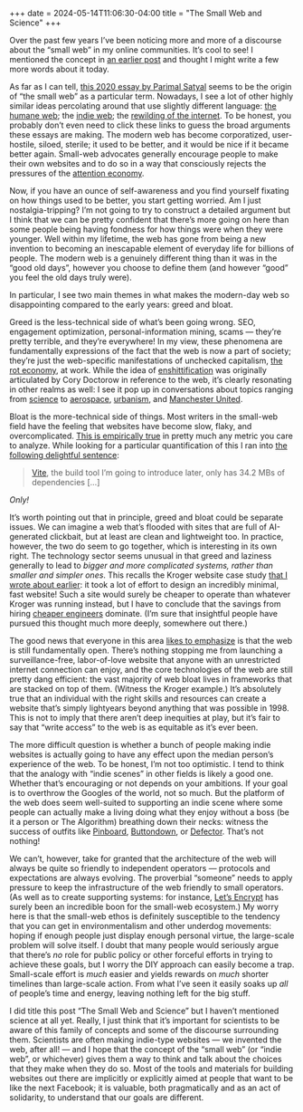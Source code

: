 +++
date = 2024-05-14T11:06:30-04:00
title = "The Small Web and Science"
+++

Over the past few years I’ve been noticing more and more of a discourse about
the “small web” in my online communities. It’s cool to see! I mentioned the
concept in [an earlier post](@/2023/newsletter.md) and thought I might write a
few more words about it today.

<!-- more -->

As far as I can tell, [this 2020 essay by Parimal Satyal][1] seems to be the
origin of “the small web” as a particular term. Nowadays, I see a lot of other
highly similar ideas percolating around that use slightly different language:
[the humane web][2]; the [indie web][3]; the [rewilding of the internet][4]. To
be honest, you probably don’t even need to click these links to guess the broad
arguments these essays are making. The modern web has become corporatized,
user-hostile, siloed, sterile; it used to be better, and it would be nice if it
became better again. Small-web advocates generally encourage people to make
their own websites and to do so in a way that consciously rejects the
pressures of the [attention economy][ae].

[1]: https://neustadt.fr/essays/the-small-web/
[2]: https://humanewebmanifesto.com/
[3]: https://indieweb.org/
[4]: https://www.noemamag.com/we-need-to-rewild-the-internet/
[ae]: https://en.wikipedia.org/wiki/Attention_economy

Now, if you have an ounce of self-awareness and you find yourself fixating on
how things used to be better, you start getting worried. Am I just
nostalgia-tripping? I’m not going to try to construct a detailed argument but I
think that we can be pretty confident that there’s more going on here than some
people being having fondness for how things were when they were younger. Well
within my lifetime, the web has gone from being a new invention to becoming an
inescapable element of everyday life for billions of people. The modern web is a
genuinely different thing than it was in the “good old days”, however you choose
to define them (and however “good” you feel the old days truly were).

In particular, I see two main themes in what makes the modern-day web so
disappointing compared to the early years: greed and bloat.

Greed is the less-technical side of what’s been going wrong. SEO, engagement
optimization, personal-information mining, scams — they’re pretty terrible, and
they’re everywhere! In my view, these phenomena are fundamentally expressions of
the fact that the web is now a part of society; they’re just the web-specific
manifestations of unchecked capitalism, [the rot economy][5], at work. While the
idea of [enshittification][6] was originally articulated by Cory Doctorow in
reference to the web, it’s clearly resonating in other realms as well: I see it
pop up in conversations about topics ranging from [science][8] to
[aerospace][9], [urbanism][10], and [Manchester United][12].

[5]: https://www.wheresyoured.at/the-rot-economy/
[6]: https://pluralistic.net/2023/01/21/potemkin-ai/#hey-guys
[8]: https://garymarcus.substack.com/p/the-exponential-enshittification
[9]: https://globalcomment.com/the-enshittification-of-boeing/
[10]: https://www.residenturbanist.com/p/enshittification-small-urban-spaces
[12]: https://www.graceonfootball.com/p/the-enshittification-of-manchester

Bloat is the more-technical side of things. Most writers in the small-web field
have the feeling that websites have become slow, flaky, and overcomplicated.
[This is empirically true][13] in pretty much any metric you care to analyze.
While looking for a particular quantification of this I ran into [the following
delightful sentence][14]:

[13]: https://almanac.httparchive.org/en/2022/page-weight
[14]: https://liaogg.medium.com/its-time-to-stop-using-create-react-app-a99917dbfc

> [Vite], the build tool I’m going to introduce later, only has 34.2 MBs of
> dependencies […]

*Only!*

[Vite]: https://vitejs.dev/

It’s worth pointing out that in principle, greed and bloat could be separate
issues. We can imagine a web that’s flooded with sites that are full of
AI-generated clickbait, but at least are clean and lightweight too. In practice,
however, the two do seem to go together, which is interesting in its own right.
The technology sector seems unusual in that greed and laziness generally to lead
to *bigger and more complicated systems, rather than smaller and simpler ones*.
This recalls the Kroger website case study [that I wrote about
earlier](@/2024/really-fast-websites.md): it took a lot of effort to design an
incredibly minimal, fast website! Such a site would surely be cheaper to operate
than whatever Kroger was running instead, but I have to conclude that the
savings from hiring [cheaper engineers][15] dominate. (I’m sure that insightful
people have pursued this thought much more deeply, somewhere out there.)

[15]: https://www.baldurbjarnason.com/2024/react-electron-llms-labour-arbitrage/

The good news that everyone in this area [likes to emphasize][16] is that the
web is still fundamentally open. There’s nothing stopping me from launching a
surveillance-free, labor-of-love website that anyone with an unrestricted
internet connection can enjoy, and the core technologies of the web are still
pretty dang efficient: the vast majority of web bloat lives in frameworks that
are stacked on top of them. (Witness the Kroger example.) It’s absolutely true
that an individual with the right skills and resources can create a website
that’s simply lightyears beyond anything that was possible in 1998. This is not
to imply that there aren’t deep inequities at play, but it’s fair to say that
“write access” to the web is as equitable as it’s ever been.

[16]: https://www.citationneeded.news/we-can-have-a-different-web/

The more difficult question is whether a bunch of people making indie websites
is actually going to have any effect upon the median person’s experience of the
web. To be honest, I’m not too optimistic. I tend to think that the analogy with
“indie scenes” in other fields is likely a good one. Whether that’s encouraging
or not depends on your ambitions. If your goal is to overthrow the Googles of
the world, not so much. But the platform of the web does seem well-suited to
supporting an indie scene where some people can actually make a living doing
what they enjoy without a boss (be it a person or The Algorithm) breathing down
their necks: witness the success of outfits like [Pinboard], [Buttondown], or
[Defector]. That’s not nothing!

[Pinboard]: https://pinboard.in/
[Buttondown]: https://buttondown.email/
[Defector]: https://defector.com/

We can’t, however, take for granted that the architecture of the web will always
be quite so friendly to independent operators — protocols and expectations are
always evolving. The proverbial “someone” needs to apply pressure to keep the
infrastructure of the web friendly to small operators. (As well as to create
supporting systems: for instance, [Let’s Encrypt] has surely been an incredible
boon for the small-web ecosystem.) My worry here is that the small-web ethos is
definitely susceptible to the tendency that you can get in environmentalism and
other underdog movements: hoping if enough people just display enough personal
virtue, the large-scale problem will solve itself. I doubt that many people
would seriously argue that there’s *no* role for public policy or other forceful
efforts in trying to achieve these goals, but I worry the DIY approach can
easily become a trap. Small-scale effort is *much* easier and yields rewards on
*much* shorter timelines than large-scale action. From what I’ve seen it easily
soaks up *all* of people’s time and energy, leaving nothing left for the big
stuff.

[Let’s Encrypt]: https://letsencrypt.org/

I did title this post “The Small Web and Science” but I haven’t mentioned
science at all yet. Really, I just think that it’s important for scientists to
be aware of this family of concepts and some of the discourse surrounding them.
Scientists are often making indie-type websites — we invented the web, after
all! — and I hope that the concept of the “small web” (or “indie web”, or
whichever) gives them a way to think and talk about the choices that they make
when they do so. Most of the tools and materials for building websites out there
are implicitly or explicitly aimed at people that want to be like the next
Facebook; it is valuable, both pragmatically and as an act of solidarity, to
understand that our goals are different.
